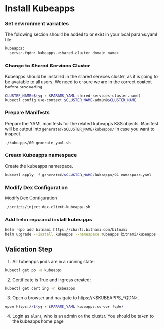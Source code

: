 # Install Kubeapps

### Set environment variables
The following section should be added to or exist in your local params.yaml file:

```bash
kubeapps:
  server-fqdn: kubeapps.<shared-cluster domain name>
```

### Change to Shared Services Cluster
Kubeapps should be installed in the shared services cluster, as it is going to be available to all users.  We need to ensure we are in the correct context before proceeding.

```bash
CLUSTER_NAME=$(yq r $PARAMS_YAML shared-services-cluster.name)
kubectl config use-context $CLUSTER_NAME-admin@$CLUSTER_NAME
```

### Prepare Manifests
Prepare the YAML manifests for the related kubeapps K8S objects.  Manifest will be output into `generated/$CLUSTER_NAME/kubeapps/` in case you want to inspect.
```bash
./kubeapps/00-generate_yaml.sh
```

### Create Kubeapps namespace
Create the kubeapps namespace.
```bash
kubectl apply -f generated/$CLUSTER_NAME/kubeapps/01-namespace.yaml
```

### Modify Dex Configuration
Modify Dex Configuration
```bash
./scripts/inject-dex-client-kubeapps.sh
```

### Add helm repo and install kubeapps
```bash
helm repo add bitnami https://charts.bitnami.com/bitnami
helm upgrade --install kubeapps --namespace kubeapps bitnami/kubeapps -f generated/$CLUSTER_NAME/kubeapps/kubeapps-values.yaml
```

## Validation Step
1. All kubeapps pods are in a running state:
```bash
kubectl get po -n kubeapps
```
2. Certificate is True and Ingress created:
```bash
kubectl get cert,ing -n kubeapps
```
3. Open a browser and navigate to https://<$KUBEAPPS_FQDN>.  
```bash
open https://$(yq r $PARAMS_YAML kubeapps.server-fqdn)
```
4. Login as `alana`, who is an admin on the cluster.  You should be taken to the kubeapps home page
